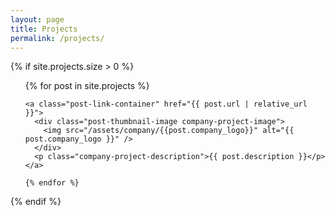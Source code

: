 ```yaml
---
layout: page
title: Projects
permalink: /projects/
---
```


<div>
  {% if site.projects.size > 0 %}

  <ul class="post-list">
    {% for post in site.projects %}

    <a class="post-link-container" href="{{ post.url | relative_url }}">
      <div class="post-thumbnail-image company-project-image">
        <img src="/assets/company/{{post.company_logo}}" alt="{{ post.company_logo }}" />
      </div>
      <p class="company-project-description">{{ post.description }}</p>
    </a>

    {% endfor %}
  </ul>

  {% endif %}
</div>
